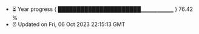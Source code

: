 - ⏳ Year progress { ██████████████████████▁▁▁▁▁▁▁▁ } 76.42 %
- ⏰ Updated on Fri, 06 Oct 2023 22:15:13 GMT

